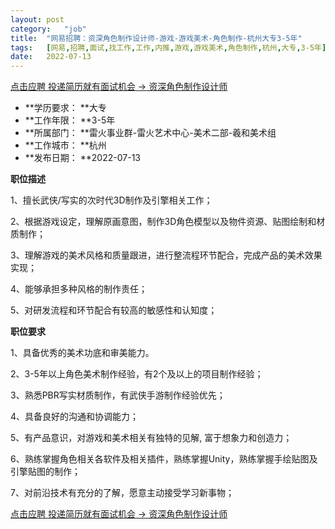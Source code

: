 ```yaml
---
layout:	post
category:	"job"
title:	"网易招聘：资深角色制作设计师-游戏-游戏美术-角色制作-杭州大专3-5年"
tags:	[网易,招聘,面试,找工作,工作,内推,游戏,游戏美术,角色制作,杭州,大专,3-5年]
date:	2022-07-13
---
```


[点击应聘 投递简历就有面试机会 ->  资深角色制作设计师](http://mobile.bole.netease.com/bole/boleDetail?id=19156&employeeId=346f03c3cda5f04c&key=all)



- **学历要求： **大专
- **工作年限： **3-5年
- **所属部门： **雷火事业群-雷火艺术中心-美术二部-羲和美术组
- **工作城市： **杭州
- **发布日期： **2022-07-13



**职位描述**

1、擅长武侠/写实的次时代3D制作及引擎相关工作； 

2、根据游戏设定，理解原画意图，制作3D角色模型以及物件资源、贴图绘制和材质制作； 

3、理解游戏的美术风格和质量跟进，进行整流程环节配合，完成产品的美术效果实现； 

4、能够承担多种风格的制作责任； 

5、对研发流程和环节配合有较高的敏感性和认知度； 





**职位要求**

1、具备优秀的美术功底和审美能力。

2、3-5年以上角色美术制作经验，有2个及以上的项目制作经验； 

3、熟悉PBR写实材质制作，有武侠手游制作经验优先；

4、具备良好的沟通和协调能力； 

5、有产品意识，对游戏和美术相关有独特的见解, 富于想象力和创造力； 

6、熟练掌握角色相关各软件及相关插件，熟练掌握Unity，熟练掌握手绘贴图及引擎贴图的制作； 

7、对前沿技术有充分的了解，愿意主动接受学习新事物；





[点击应聘 投递简历就有面试机会 ->  资深角色制作设计师](http://mobile.bole.netease.com/bole/boleDetail?id=19156&employeeId=346f03c3cda5f04c&key=all)